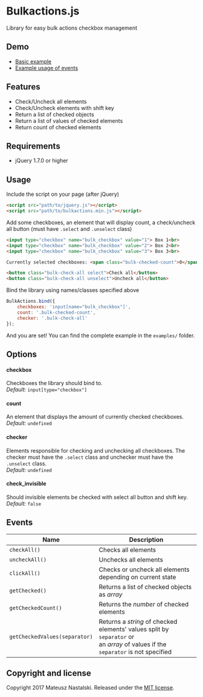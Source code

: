 # Bulkactions.js
Library for easy bulk actions checkbox management

## Demo
 - [Basic example](https://htmlpreview.github.io/?https://github.com/mnastalski/bulkactions.js/blob/master/examples/bulkactions.html)
 - [Example usage of events](https://htmlpreview.github.io/?https://github.com/mnastalski/bulkactions.js/blob/master/examples/bulkactions_events.html)

## Features
 - Check/Uncheck all elements
 - Check/Uncheck elements with shift key
 - Return a list of checked objects
 - Return a list of values of checked elements
 - Return count of checked elements

## Requirements
 - jQuery 1.7.0 or higher

## Usage
Include the script on your page (after jQuery) 
```html
<script src="path/to/jquery.js"></script>
<script src="path/to/bulkactions.min.js"></script>
```

Add some checkboxes, an element that will display count, a check/uncheck all button (must have `.select` and `.unselect` class)
```html
<input type="checkbox" name="bulk_checkbox" value="1"> Box 1<br>
<input type="checkbox" name="bulk_checkbox" value="2"> Box 2<br>
<input type="checkbox" name="bulk_checkbox" value="3"> Box 3<br>

Currently selected checkboxes: <span class="bulk-checked-count">0</span><br>

<button class="bulk-check-all select">Check all</button>
<button class="bulk-check-all unselect">Uncheck all</button>
```

Bind the library using names/classes specified above
```javascript
BulkActions.bind({
    checkboxes: 'input[name="bulk_checkbox"]',
    count: '.bulk-checked-count',
    checker: '.bulk-check-all'
});
```

And you are set! You can find the complete example in the `examples/` folder.

## Options
#### checkbox
Checkboxes the library should bind to.  
*Default:* `input[type="checkbox"]`


#### count
An element that displays the amount of currently checked checkboxes.  
*Default:* `undefined	`

#### checker
Elements responsible for checking and unchecking all checkboxes. The checker must have the `.select` class and unchecker must have the `.unselect` class.  
*Default:* `undefined`

#### check_invisible
Should invisible elements be checked with select all button and shift key.  
*Default:* `false`


## Events
| Name           | Description                                                  |
| -------------- | ------------------------------------------------------------ |
| `checkAll()`   | Checks all elements                                          |
| `uncheckAll()` | Unchecks all elements                                        |
| `clickAll()`   | Checks or uncheck all elements depending on current state    |
| `getChecked()` | Returns a list of checked objects as *array*                 |
| `getCheckedCount()` | Returns the *number* of checked elements                |
| `getCheckedValues(separator)` | Returns a *string* of checked elements' values split by `separator` or<br>an *array* of values if the `separator` is not specified                 |


## Copyright and license
Copyright 2017 Mateusz Nastalski. Released under the [MIT license](LICENSE).

